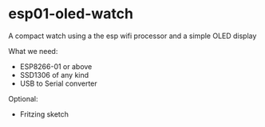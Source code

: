 # esp01-oled-watch
A compact watch using a the esp wifi processor and a simple OLED display

What we need:
* ESP8266-01 or above
* SSD1306 of any kind
* USB to Serial converter

Optional:
* Fritzing sketch
